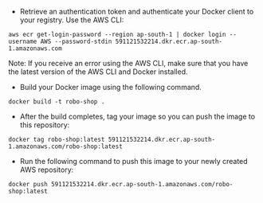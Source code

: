 * Retrieve an authentication token and authenticate your Docker client to your registry.
Use the AWS CLI:
```
aws ecr get-login-password --region ap-south-1 | docker login --username AWS --password-stdin 591121532214.dkr.ecr.ap-south-1.amazonaws.com
```
Note: If you receive an error using the AWS CLI, make sure that you have the latest version of the AWS CLI and Docker installed.

* Build your Docker image using the following command.
```
docker build -t robo-shop .
```

* After the build completes, tag your image so you can push the image to this repository:
```
docker tag robo-shop:latest 591121532214.dkr.ecr.ap-south-1.amazonaws.com/robo-shop:latest
```

* Run the following command to push this image to your newly created AWS repository:
```
docker push 591121532214.dkr.ecr.ap-south-1.amazonaws.com/robo-shop:latest
```